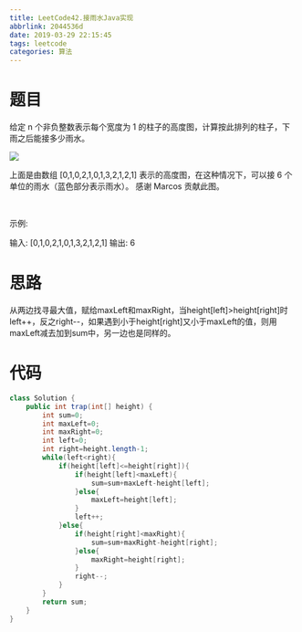 ```yaml
---
title: LeetCode42.接雨水Java实现
abbrlink: 2044536d
date: 2019-03-29 22:15:45
tags: leetcode
categories: 算法
---
```

# 题目
给定 n 个非负整数表示每个宽度为 1 的柱子的高度图，计算按此排列的柱子，下雨之后能接多少雨水。

![](https://user-gold-cdn.xitu.io/2020/2/28/170877ef4e4d64a5?w=586&h=220&f=png&s=12913)


上面是由数组 [0,1,0,2,1,0,1,3,2,1,2,1] 表示的高度图，在这种情况下，可以接 6 个单位的雨水（蓝色部分表示雨水）。 感谢 Marcos 贡献此图。

 

示例:

输入: [0,1,0,2,1,0,1,3,2,1,2,1]
输出: 6
# 思路
从两边找寻最大值，赋给maxLeft和maxRight，当height[left]>height[right]时left++，反之right--，如果遇到小于height[right]又小于maxLeft的值，则用maxLeft减去加到sum中，另一边也是同样的。

# 代码
```java
class Solution {
    public int trap(int[] height) {
        int sum=0;
        int maxLeft=0;
        int maxRight=0;
        int left=0;
        int right=height.length-1;
        while(left<right){
            if(height[left]<=height[right]){
                if(height[left]<maxLeft){
                    sum=sum+maxLeft-height[left];
                }else{
                    maxLeft=height[left];
                }
                left++;
            }else{
                if(height[right]<maxRight){
                    sum=sum+maxRight-height[right];
                }else{
                    maxRight=height[right];
                }
                right--;
            }
        }
        return sum;
    }
}
```